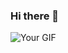 ### Hi there 👋

![Your GIF](https://raw.githubusercontent.com/samyk/samyk/main/path/to/your/c.gif)

